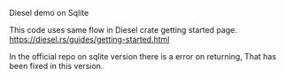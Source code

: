 Diesel demo on Sqlite

This code uses same flow in Diesel crate getting started page.
https://diesel.rs/guides/getting-started.html

In the official repo on sqlite version there is a error on returning, That has been fixed in this version.

